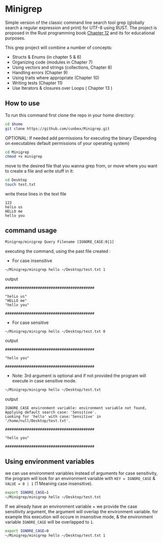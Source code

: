 # Minigrep
Simple version of the classic command line search tool grep (globally search a regular expression and print) for UTF-8 using RUST.
The project is proposed in the Rust programming book [Chapter 12](https://doc.rust-lang.org/book/ch12-00-an-io-project.html) and its for educational purposes.

This grep project will combine a number of concepts:

- Structs & Enums (in chapter 5 & 6)
- Organizing code (modules in Chapter 7)
- Using vectors and strings (collections, Chapter 8)
- Handling errors (Chapter 9)
- Using traits where appropriate (Chapter 10)
- Writing tests (Chapter 11)
- Use Iterators & closures over Loops ( Chapter 13 )

## How to use

To run this command first clone the repo in your home directory:

```bash
cd $home
git clone https://github.com/cunbex/Minigrep.git
```

OPTIONAL: If needed add permissions for executing the binary (Depending on executables default permissions of your operating system)
```bash
cd Minigrep
chmod +x minigrep
```

move to the desired file that you wanna grep from, or move where you want to create a file and write stuff in it:

```bash
cd Desktop
touch test.txt
```

write these lines in the text file

```text
123
helLo us
HELLO me
hello you
```

## command usage

```bash
Minigrep/minigrep Query Filename [IGNORE_CASE:0|1]
```
executing the command, using the past file created :

- For case insensitive
```bash
~/Minigrep/minigrep hello ~/Desktop/test.txt 1
```
output
```text
#########################################

"helLo us"
"HELLO me"
"hello you"

#########################################
```

- For case sensitive
```bash
~/Minigrep/minigrep hello ~/Desktop/test.txt 0
```
output
```text
#########################################

"hello you"

#########################################
```

- Note: 3rd argument is optional and if not provided the program will execute in case sensitive mode.
```bash
~/Minigrep/minigrep hello ~/Desktop/test.txt
```
output
```text
IGNORE_CASE environment variable: environment variable not found, Applying default search case: 'Sensitive'.
Looking for 'hello' with case:'Sensitive' in '/home/null/Desktop/test.txt'.

#########################################

"hello you"

#########################################
```

## Using environment variables
we can use environment variables instead of arguments for case sensitivity, the program will look for an environment variable with 
`KEY = IGNORE_CASE` & `VALUE = 0 | 1` (1 Meaning case insensitive).

```bash
export IGNORE_CASE=1
~/Minigrep/minigrep hello ~/Desktop/test.txt
```

If we already have an environment variable + we provide the case sensitivity argument, the argument will overlap the environment variable.
for example this execution will occure in insensitive mode, & the environment variable `IGNORE_CASE` will be overlapped to `1`.

```bash
export IGNORE_CASE=0
~/Minigrep/minigrep hello ~/Desktop/test.txt 1
```
